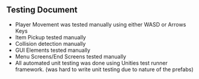 ## Testing Document
* Player Movement was tested manually using either WASD or Arrows Keys
* Item Pickup tested manually
* Collision detection manually
* GUI Elements tested manually
* Menu Screens/End Screens tested manually
* All automated unit testing was done using Unities test runner framework. (was hard to write unit testing due to nature of the prefabs)
